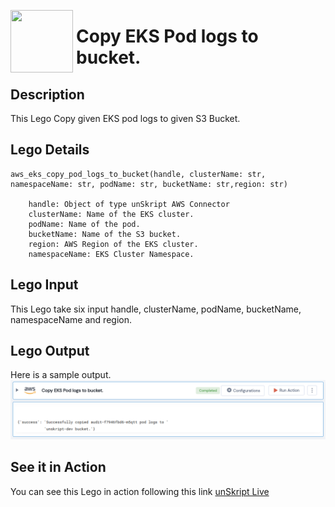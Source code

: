 [<img align="left" src="https://unskript.com/assets/favicon.png" width="100" height="100" style="padding-right: 5px">](https://unskript.com/assets/favicon.png) 
<h1>Copy EKS Pod logs to bucket. </h1>

## Description
This Lego Copy given EKS pod logs to given S3 Bucket.


## Lego Details

    aws_eks_copy_pod_logs_to_bucket(handle, clusterName: str, namespaceName: str, podName: str, bucketName: str,region: str)

        handle: Object of type unSkript AWS Connector
        clusterName: Name of the EKS cluster.
        podName: Name of the pod.
        bucketName: Name of the S3 bucket.
        region: AWS Region of the EKS cluster. 
        namespaceName: EKS Cluster Namespace.

## Lego Input
This Lego take six input handle, clusterName, podName, bucketName, namespaceName and region. 

## Lego Output
Here is a sample output.
<img src="./1.png">


## See it in Action

You can see this Lego in action following this link [unSkript Live](https://us.app.unskript.io)